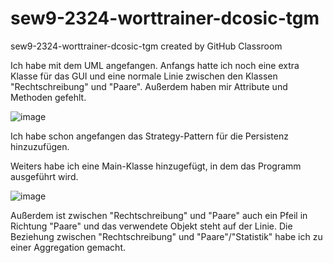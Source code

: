 # sew9-2324-worttrainer-dcosic-tgm
sew9-2324-worttrainer-dcosic-tgm created by GitHub Classroom

Ich habe mit dem UML angefangen. Anfangs hatte ich noch eine extra Klasse für das GUI und eine normale Linie zwischen den Klassen "Rechtschreibung" und "Paare". Außerdem haben mir Attribute und Methoden gefehlt.

![image](https://github.com/TGM-HIT/sew9-2324-worttrainer-dcosic-tgm/assets/94531869/f3ed308c-db0a-4dee-86a8-8f59b20528a6)

Ich habe schon angefangen das Strategy-Pattern für die Persistenz hinzuzufügen.

Weiters habe ich eine Main-Klasse hinzugefügt, in dem das Programm ausgeführt wird.

![image](https://github.com/TGM-HIT/sew9-2324-worttrainer-dcosic-tgm/assets/94531869/81fb3ffb-579a-4640-be22-f48d15d36af9)


Außerdem ist zwischen "Rechtschreibung" und "Paare" auch ein Pfeil in Richtung "Paare" und das verwendete Objekt steht auf der Linie.
Die Beziehung zwischen "Rechtschreibung" und "Paare"/"Statistik" habe ich zu einer Aggregation gemacht.
